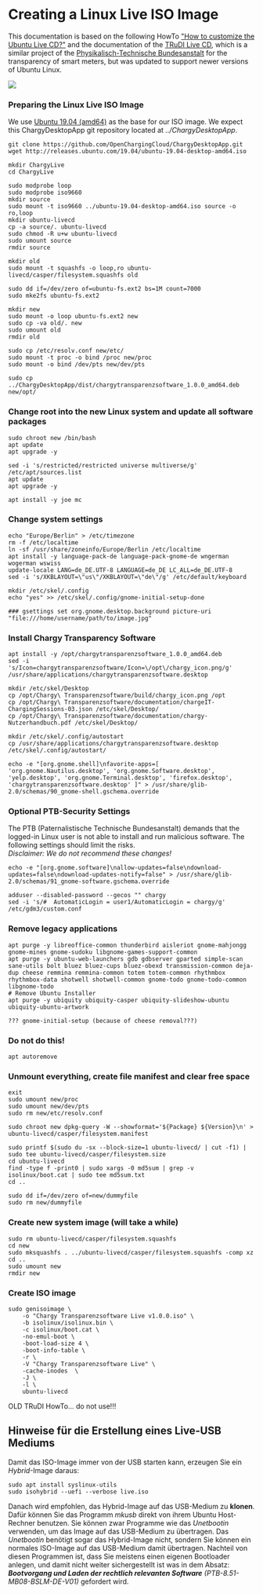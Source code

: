 # Creating a Linux Live ISO Image

This documentation is based on the following HowTo ["How to customize the Ubuntu Live CD?"](https://askubuntu.com/questions/48535/how-to-customize-the-ubuntu-live-cd#) and the documentation of the [TRuDI Live CD](https://bitbucket.org/dzgtrudi/trudi-public/src/523dc990c741630342bdc5aeb93375373b11fb88/doc/linux-live-image.md?at=master), which is a similar project of the [Physikalisch-Technische Bundesanstalt](https://www.ptb.de) for the transparency of smart meters, but was updated to support newer versions of Ubuntu Linux.

![](documentation/Screenshot_VirtualBox01.png)

### Preparing the Linux Live ISO Image

We use [Ubuntu 19.04 (amd64)](http://releases.ubuntu.com/19.04/ubuntu-19.04-desktop-amd64.iso) as the base for our ISO image. We expect this ChargyDesktopApp git repository located at *../ChargyDesktopApp*.

```
git clone https://github.com/OpenChargingCloud/ChargyDesktopApp.git
wget http://releases.ubuntu.com/19.04/ubuntu-19.04-desktop-amd64.iso

mkdir ChargyLive
cd ChargyLive

sudo modprobe loop
sudo modprobe iso9660
mkdir source
sudo mount -t iso9660 ../ubuntu-19.04-desktop-amd64.iso source -o ro,loop
mkdir ubuntu-livecd
cp -a source/. ubuntu-livecd
sudo chmod -R u+w ubuntu-livecd 
sudo umount source
rmdir source

mkdir old
sudo mount -t squashfs -o loop,ro ubuntu-livecd/casper/filesystem.squashfs old 

sudo dd if=/dev/zero of=ubuntu-fs.ext2 bs=1M count=7000
sudo mke2fs ubuntu-fs.ext2

mkdir new
sudo mount -o loop ubuntu-fs.ext2 new
sudo cp -va old/. new
sudo umount old
rmdir old

sudo cp /etc/resolv.conf new/etc/
sudo mount -t proc -o bind /proc new/proc
sudo mount -o bind /dev/pts new/dev/pts

sudo cp ../ChargyDesktopApp/dist/chargytransparenzsoftware_1.0.0_amd64.deb new/opt/
```

### Change root into the new Linux system and update all software packages

```
sudo chroot new /bin/bash 
apt update
apt upgrade -y

sed -i 's/restricted/restricted universe multiverse/g' /etc/apt/sources.list
apt update
apt upgrade -y

apt install -y joe mc
```

### Change system settings
```
echo "Europe/Berlin" > /etc/timezone
rm -f /etc/localtime
ln -sf /usr/share/zoneinfo/Europe/Berlin /etc/localtime
apt install -y language-pack-de language-pack-gnome-de wngerman wogerman wswiss
update-locale LANG=de_DE.UTF-8 LANGUAGE=de_DE LC_ALL=de_DE.UTF-8
sed -i 's/XKBLAYOUT=\"us\"/XKBLAYOUT=\"de\"/g' /etc/default/keyboard

mkdir /etc/skel/.config
echo "yes" >> /etc/skel/.config/gnome-initial-setup-done

### gsettings set org.gnome.desktop.background picture-uri "file:///home/username/path/to/image.jpg"
```

### Install Chargy Transparency Software
```
apt install -y /opt/chargytransparenzsoftware_1.0.0_amd64.deb
sed -i 's/Icon=chargytransparenzsoftware/Icon=\/opt\/chargy_icon.png/g' /usr/share/applications/chargytransparenzsoftware.desktop 

mkdir /etc/skel/Desktop
cp /opt/Chargy\ Transparenzsoftware/build/chargy_icon.png /opt
cp /opt/Chargy\ Transparenzsoftware/documentation/chargeIT-ChargingSessions-03.json /etc/skel/Desktop/
cp /opt/Chargy\ Transparenzsoftware/documentation/chargy-Nutzerhandbuch.pdf /etc/skel/Desktop/

mkdir /etc/skel/.config/autostart
cp /usr/share/applications/chargytransparenzsoftware.desktop /etc/skel/.config/autostart/

echo -e "[org.gnome.shell]\nfavorite-apps=[ 'org.gnome.Nautilus.desktop', 'org.gnome.Software.desktop', 'yelp.desktop', 'org.gnome.Terminal.desktop', 'firefox.desktop', 'chargytransparenzsoftware.desktop' ]" > /usr/share/glib-2.0/schemas/90_gnome-shell.gschema.override
```

### Optional PTB-Security Settings

The PTB (Paternalistische Technische Bundesanstalt) demands that the logged-in Linux user is not able to install and run malicious software. The following settings should limit the risks.    
*Disclaimer: We do not recommend these changes!*
```
echo -e "[org.gnome.software]\nallow-updates=false\ndownload-updates=false\ndownload-updates-notify=false" > /usr/share/glib-2.0/schemas/91_gnome-software.gschema.override

adduser --disabled-password --gecos "" chargy
sed -i 's/#  AutomaticLogin = user1/AutomaticLogin = chargy/g' /etc/gdm3/custom.conf
```

### Remove legacy applications
```
apt purge -y libreoffice-common thunderbird aisleriot gnome-mahjongg gnome-mines gnome-sudoku libgnome-games-support-common
apt purge -y ubuntu-web-launchers gdb gdbserver gparted simple-scan sane-utils bolt bluez bluez-cups bluez-obexd transmission-common deja-dup cheese remmina remmina-common totem totem-common rhythmbox rhythmbox-data shotwell shotwell-common gnome-todo gnome-todo-common libgnome-todo
# Remove Ubuntu Installer
apt purge -y ubiquity ubiquity-casper ubiquity-slideshow-ubuntu ubiquity-ubuntu-artwork

??? gnome-initial-setup (because of cheese removal???)
```

### Do not do this!
```
apt autoremove
```

### Unmount everything, create file manifest and clear free space
```
exit
sudo umount new/proc
sudo umount new/dev/pts
sudo rm new/etc/resolv.conf

sudo chroot new dpkg-query -W --showformat='${Package} ${Version}\n' > ubuntu-livecd/casper/filesystem.manifest

sudo printf $(sudo du -sx --block-size=1 ubuntu-livecd/ | cut -f1) | sudo tee ubuntu-livecd/casper/filesystem.size
cd ubuntu-livecd
find -type f -print0 | sudo xargs -0 md5sum | grep -v isolinux/boot.cat | sudo tee md5sum.txt
cd ..

sudo dd if=/dev/zero of=new/dummyfile
sudo rm new/dummyfile
```

### Create new system image (will take a while)
```
sudo rm ubuntu-livecd/casper/filesystem.squashfs
cd new
sudo mksquashfs . ../ubuntu-livecd/casper/filesystem.squashfs -comp xz
cd ..
sudo umount new
rmdir new
```

### Create ISO image
```
sudo genisoimage \
    -o "Chargy Transparenzsoftware Live v1.0.0.iso" \
    -b isolinux/isolinux.bin \
    -c isolinux/boot.cat \
    -no-emul-boot \
    -boot-load-size 4 \
    -boot-info-table \
    -r \
    -V "Chargy Transparenzsoftware Live" \
    -cache-inodes  \
    -J \
    -l \
    ubuntu-livecd
```

OLD TRuDI HowTo... do not use!!!

## Hinweise für die Erstellung eines Live-USB Mediums

Damit das ISO-Image immer von der USB starten kann, erzeugen Sie ein _Hybrid_-Image daraus:

```
sudo apt install syslinux-utils
sudo isohybrid --uefi --verbose live.iso
```

Danach wird empfohlen, das Hybrid-Image auf das USB-Medium zu __klonen__. Dafür können Sie das Programm _mkusb_ direkt von ihrem Ubuntu Host-Rechner benutzen.
Sie können zwar Programme wie das _Unetbootin_ verwenden, um das Image auf das USB-Medium zu übertragen. Das _Unetbootin_ benötigt sogar das Hybrid-Image nicht, sondern Sie können ein normales ISO-Image auf das USB-Medium damit übertragen. Nachteil von diesen Programmen ist, dass Sie meistens einen eigenen Bootloader anlegen, und damit nicht weiter sichergestellt ist was in dem Absatz: **_Bootvorgang und Laden der rechtlich relevanten Software_** _(PTB-8.51-MB08-BSLM-DE-V01)_ gefordert wird.
